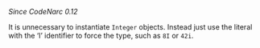*Since CodeNarc 0.12*

It is unnecessary to instantiate `Integer` objects. Instead just use the
literal with the ‘I’ identifier to force the type, such as `8I` or
`42i`.
